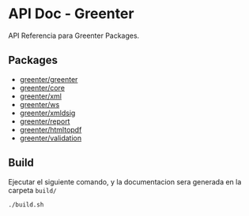 # API Doc - Greenter
API Referencia para Greenter Packages.

## Packages
- [greenter/greenter](https://github.com/thegreenter/greenter)
- [greenter/core](https://github.com/thegreenter/core)
- [greenter/xml](https://github.com/thegreenter/xml)
- [greenter/ws](https://github.com/thegreenter/ws)
- [greenter/xmldsig](https://github.com/thegreenter/xmldsig)
- [greenter/report](https://github.com/thegreenter/report)
- [greenter/htmltopdf](https://github.com/thegreenter/htmltopdf)
- [greenter/validation](https://github.com/thegreenter/validation)

## Build

Ejecutar el siguiente comando, y la documentacion sera generada en la carpeta `build/`
```sh
./build.sh
```